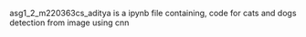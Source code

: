 asg1_2_m220363cs_aditya is a ipynb file containing, code for cats and dogs detection from image using cnn 
